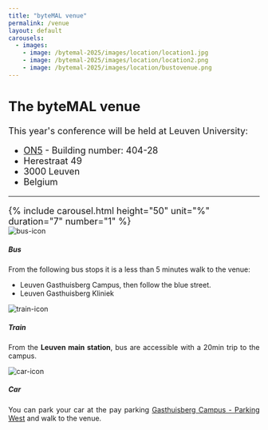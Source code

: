 ```yaml
---
title: "byteMAL venue"
permalink: /venue
layout: default
carousels:
  - images: 
    - image: /bytemal-2025/images/location/location1.jpg
    - image: /bytemal-2025/images/location/location2.png
    - image: /bytemal-2025/images/location/bustovenue.png
---
```


  <div class="col-sm-12 px-3">
	  <div class="jumbotron p-5" style="text-align:left; font-size:18px">
		  <h2><b>The byteMAL venue</b></h2>
		  <p> This year's conference will be held at Leuven University:
		  <ul>
			  <li><a href="https://www.kuleuven.be/kulag/en/gebouw/404-28">ON5</a> - Building number: 404-28</li>
			  <li>Herestraat 49</li>
			  <li>3000 Leuven</li>
			  <li>Belgium</li>
		  </ul>
	    </p>
		  <hr>
		  {% include carousel.html height="50" unit="%" duration="7" number="1" %}
	  </div>
	  
<div class="card-deck text-center">
  <div class="card">
    <img src="/bytemal-2025/images/Icons/bus-icon.png" class="card-img-top px-4 py-1" alt="bus-icon">
    <div class="card-body">
      <h5 class="card-title">Bus</h5>
      <p class="card-text" style = "text-align: justify"> From the following bus stops it is a less than 5 minutes walk to the venue:
	      <ul style = "text-align: left">
		      <li>Leuven Gasthuisberg Campus, then follow the blue street.</li>
          <li>Leuven Gasthuisberg Kliniek</li>
	      </ul>
       </p>
    </div>
  </div>
  <div class="card">
    <img src="/bytemal-2025/images/Icons/train-icon.png" class="card-img-top px-4 py-1" alt="train-icon">
    <div class="card-body">
      <h5 class="card-title">Train</h5>
      <p class="card-text" style = "text-align: justify"> From the <b>Leuven main station</b>, bus are accessible with a 20min trip to the campus.</p>
    </div>
  </div>
  <div class="card">
    <img src="/bytemal-2025/images/Icons/car-icon.png" class="card-img-top px-4 py-1" alt="car-icon">
    <div class="card-body">
      <h5 class="card-title">Car</h5>
      <p class="card-text" style = "text-align: justify">You can park your car at the pay parking <a href="https://www.uzleuven.be/en/contact/gasthuisberg/parking-gasthuisberg-campus#parking-west">Gasthuisberg Campus - Parking West</a> and walk to the venue.</p>
    </div>
  </div>
</div>

